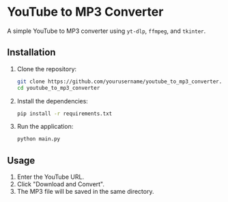 # YouTube to MP3 Converter

A simple YouTube to MP3 converter using `yt-dlp`, `ffmpeg`, and `tkinter`.

## Installation

1. Clone the repository:
    ```sh
    git clone https://github.com/yourusername/youtube_to_mp3_converter.git
    cd youtube_to_mp3_converter
    ```

2. Install the dependencies:
    ```sh
    pip install -r requirements.txt
    ```

3. Run the application:
    ```sh
    python main.py
    ```

## Usage

1. Enter the YouTube URL.
2. Click "Download and Convert".
3. The MP3 file will be saved in the same directory.